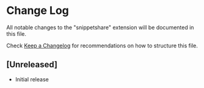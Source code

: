 # Change Log

All notable changes to the "snippetshare" extension will be documented in this file.

Check [Keep a Changelog](http://keepachangelog.com/) for recommendations on how to structure this file.

## [Unreleased]

- Initial release